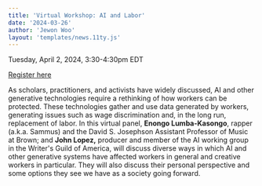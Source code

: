 ```yaml
---
title: 'Virtual Workshop: AI and Labor'
date: '2024-03-26'
author: 'Jewon Woo'
layout: 'templates/news.11ty.js'
---
```

<p>Tuesday, April 2, 2024, 3:30-4:30pm EDT</p>
<!-- /wp:paragraph -->

<!-- wp:paragraph -->
<p><a href="https://members.ach.org/civicrm/event/info/?reset=1&amp;id=23" target="_blank" rel="noreferrer noopener">Register here</a></p>
<!-- /wp:paragraph -->

<!-- wp:paragraph -->
<p>As scholars, practitioners, and activists have widely discussed, AI and other generative technologies require a rethinking of how workers can be protected. These technologies gather and use data generated by workers, generating issues such as wage discrimination and, in the long run, replacement of labor. In this virtual panel,&nbsp;<strong>Enongo Lumba-Kasongo</strong>, rapper (a.k.a. Sammus) and the David S. Josephson Assistant Professor of Music at Brown; and&nbsp;<strong>John Lopez,</strong>&nbsp;producer and member of the AI working group in the Writer's Guild of America, will discuss diverse ways in which AI and other generative systems have affected workers in general and creative workers in particular. They will also discuss their personal perspective and some options they see we have as a society going forward.&nbsp;</p>